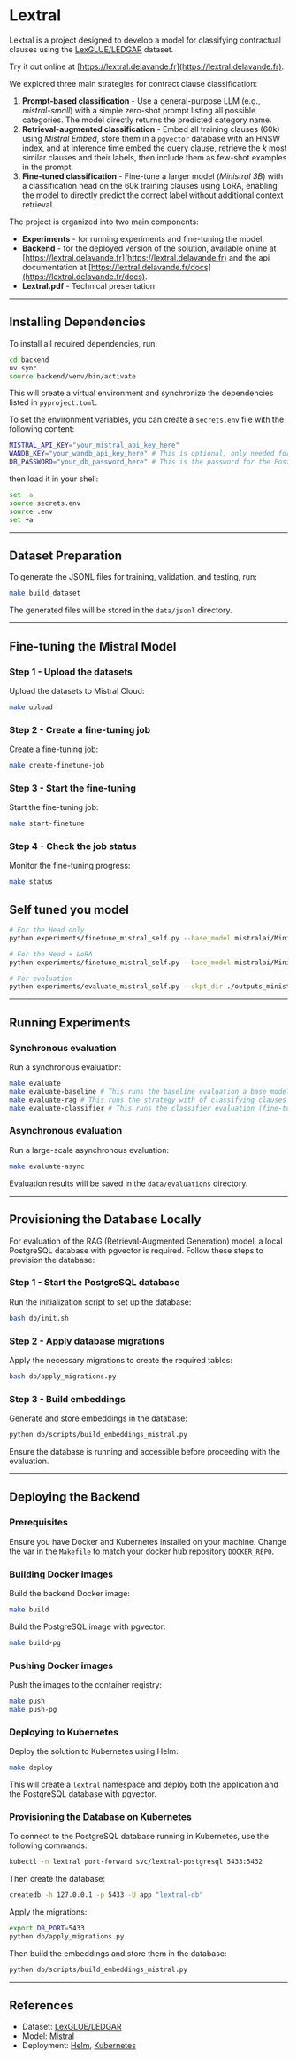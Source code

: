 # Lextral

Lextral is a project designed to develop a model for classifying contractual clauses using the [LexGLUE/LEDGAR](https://huggingface.co/datasets/lex_glue) dataset.

Try it out online at [https://lextral.delavande.fr](https://lextral.delavande.fr).

We explored three main strategies for contract clause classification:

1. **Prompt-based classification** - Use a general-purpose LLM (e.g., *mistral-small*) with a simple zero-shot prompt listing all possible categories. The model directly returns the predicted category name.
2. **Retrieval-augmented classification** - Embed all training clauses (60k) using *Mistral Embed*, store them in a `pgvector` database with an HNSW index, and at inference time embed the query clause, retrieve the *k* most similar clauses and their labels, then include them as few-shot examples in the prompt.
3. **Fine-tuned classification** - Fine-tune a larger model (*Ministral 3B*) with a classification head on the 60k training clauses using LoRA, enabling the model to directly predict the correct label without additional context retrieval.

The project is organized into two main components:

* **Experiments** - for running experiments and fine-tuning the model.
* **Backend** - for the deployed version of the solution, available online at [https://lextral.delavande.fr](https://lextral.delavande.fr) and the api documentation at [https://lextral.delavande.fr/docs](https://lextral.delavande.fr/docs).
* **Lextral.pdf** - Technical presentation

---

## Installing Dependencies

To install all required dependencies, run:

```bash
cd backend
uv sync
source backend/venv/bin/activate
```

This will create a virtual environment and synchronize the dependencies listed in `pyproject.toml`.

To set the environment variables, you can create a `secrets.env` file with the following content:

```bash
MISTRAL_API_KEY="your_mistral_api_key_here"
WANDB_KEY="your_wandb_api_key_here" # This is optional, only needed for Weights & Biases integration
DB_PASSWORD="your_db_password_here" # This is the password for the PostgreSQL database
```

then load it in your shell:

```bash
set -a
source secrets.env
source .env
set +a
```

---

## Dataset Preparation

To generate the JSONL files for training, validation, and testing, run:

```bash
make build_dataset
```

The generated files will be stored in the `data/jsonl` directory.

---

## Fine-tuning the Mistral Model

### Step 1 - Upload the datasets

Upload the datasets to Mistral Cloud:

```bash
make upload
```

### Step 2 - Create a fine-tuning job

Create a fine-tuning job:

```bash
make create-finetune-job
```

### Step 3 - Start the fine-tuning

Start the fine-tuning job:

```bash
make start-finetune
```

### Step 4 - Check the job status

Monitor the fine-tuning progress:

```bash
make status
```

## Self tuned you model

```bash
# For the Head only
python experiments/finetune_mistral_self.py --base_model mistralai/Ministral-8B-Instruct-2410 --output_dir ./outputs_ministral8b_head

# For the Head + LoRA
python experiments/finetune_mistral_self.py --base_model mistralai/Ministral-8B-Instruct-2410 --output_dir ./outputs_ministral8b_headlora --lora

# For evaluation
python experiments/evaluate_mistral_self.py --ckpt_dir ./outputs_ministral8b_head
```


---

## Running Experiments

### Synchronous evaluation

Run a synchronous evaluation:

```bash
make evaluate
make evaluate-baseline # This runs the baseline evaluation a base model
make evaluate-rag # This runs the strategy with of classifying clauses using RAG (You have to run the database provisioning first)
make evaluate-classifier # This runs the classifier evaluation (fine-tuned model on the LexGLUE/LEDGAR dataset)
```

### Asynchronous evaluation

Run a large-scale asynchronous evaluation:

```bash
make evaluate-async
```

Evaluation results will be saved in the `data/evaluations` directory.


---

## Provisioning the Database Locally

For evaluation of the RAG (Retrieval-Augmented Generation) model, a local PostgreSQL database with pgvector is required. Follow these steps to provision the database:

### Step 1 - Start the PostgreSQL database

Run the initialization script to set up the database:

```bash
bash db/init.sh
```

### Step 2 - Apply database migrations

Apply the necessary migrations to create the required tables:

```bash
bash db/apply_migrations.py
```

### Step 3 - Build embeddings

Generate and store embeddings in the database:

```bash
python db/scripts/build_embeddings_mistral.py
```

Ensure the database is running and accessible before proceeding with the evaluation.


---

## Deploying the Backend

### Prerequisites

Ensure you have Docker and Kubernetes installed on your machine.
Change the var in the `Makefile` to match your docker hub repository `DOCKER_REPO`.

### Building Docker images

Build the backend Docker image:

```bash
make build
```

Build the PostgreSQL image with pgvector:

```bash
make build-pg
```

### Pushing Docker images

Push the images to the container registry:

```bash
make push
make push-pg
```

### Deploying to Kubernetes

Deploy the solution to Kubernetes using Helm:

```bash
make deploy
```

This will create a `lextral` namespace and deploy both the application and the PostgreSQL database with pgvector.

### Provisioning the Database on Kubernetes

To connect to the PostgreSQL database running in Kubernetes, use the following commands:

```bash
kubectl -n lextral port-forward svc/lextral-postgresql 5433:5432
``` 

Then create the database:

```bash
createdb -h 127.0.0.1 -p 5433 -U app "lextral-db"
```
Apply the migrations:

```bash
export DB_PORT=5433
python db/apply_migrations.py
```
Then build the embeddings and store them in the database:

```bash
python db/scripts/build_embeddings_mistral.py
```

---

## References

* Dataset: [LexGLUE/LEDGAR](https://huggingface.co/datasets/coastalcph/lex_glue)
* Model: [Mistral](https://mistral.ai/fr)
* Deployment: [Helm](https://helm.sh/), [Kubernetes](https://kubernetes.io/)

